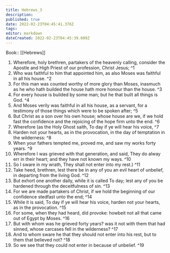 ```yaml
---
title: Hebrews_3
description: 
published: true
date: 2022-02-23T04:45:41.376Z
tags: 
editor: markdown
dateCreated: 2022-02-23T04:45:39.609Z
---
```


 Book:: [[Hebrews]]
 1. Wherefore, holy brethren, partakers of the heavenly calling, consider the Apostle and High Priest of our profession, Christ Jesus; ^1
 2. Who was faithful to him that appointed him, as also Moses was faithful in all his house. ^2
 3. For this man was counted worthy of more glory than Moses, inasmuch as he who hath builded the house hath more honour than the house. ^3
 4. For every house is builded by some man; but he that built all things is God. ^4
 5. And Moses verily was faithful in all his house, as a servant, for a testimony of those things which were to be spoken after; ^5
 6. But Christ as a son over his own house; whose house are we, if we hold fast the confidence and the rejoicing of the hope firm unto the end. ^6
 7. Wherefore (as the Holy Ghost saith, To day if ye will hear his voice, ^7
 8. Harden not your hearts, as in the provocation, in the day of temptation in the wilderness: ^8
 9. When your fathers tempted me, proved me, and saw my works forty years. ^9
 10. Wherefore I was grieved with that generation, and said, They do alway err in their heart; and they have not known my ways. ^10
 11. So I sware in my wrath, They shall not enter into my rest.) ^11
 12. Take heed, brethren, lest there be in any of you an evil heart of unbelief, in departing from the living God. ^12
 13. But exhort one another daily, while it is called To day; lest any of you be hardened through the deceitfulness of sin. ^13
 14. For we are made partakers of Christ, if we hold the beginning of our confidence stedfast unto the end; ^14
 15. While it is said, To day if ye will hear his voice, harden not your hearts, as in the provocation. ^15
 16. For some, when they had heard, did provoke: howbeit not all that came out of Egypt by Moses. ^16
 17. But with whom was he grieved forty years? was it not with them that had sinned, whose carcases fell in the wilderness? ^17
 18. And to whom sware he that they should not enter into his rest, but to them that believed not? ^18
 19. So we see that they could not enter in because of unbelief. ^19
